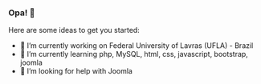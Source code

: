 ### Opa! 👋

Here are some ideas to get you started:

- 🔭 I’m currently working on Federal University of Lavras (UFLA) - Brazil
- 🌱 I’m currently learning php, MySQL, html, css, javascript, bootstrap, joomla
- 🤔 I’m looking for help with Joomla

